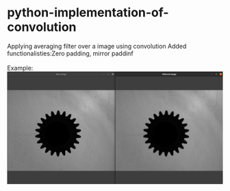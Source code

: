 # python-implementation-of-convolution

Applying averaging filter over a image using convolution 
Added functionalisties:Zero padding, mirror paddinf
<br>
<br>
Example:
![resultant image](/processed_example/result_compare.png)
